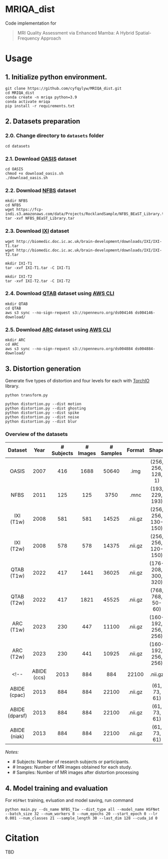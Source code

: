 # MRIQA_dist

Code implementation for

>  MRI Quality Assessment via Enhanced Mamba: A Hybrid Spatial-Frequency Approach


# Usage

## 1. Initialize python environment.

```
git clone https://github.com/cyfqylyw/MRIQA_dist.git
cd MRIQA_dist
conda create -n mriqa python=3.9
conda activate mriqa
pip install -r requirements.txt
```




## 2. Datasets preparation

### 2.0. Change directory to `datasets` folder

```
cd datasets
```


### 2.1. Download [OASIS](https://sites.wustl.edu/oasisbrains/home/oasis-1/) dataset

```
cd OASIS
chmod +x download_oasis.sh
./download_oasis.sh
```


### 2.2. Download [NFBS](http://preprocessed-connectomes-project.org/NFB_skullstripped/index.html) dataset

```
mkdir NFBS
cd NFBS
wget https://fcp-indi.s3.amazonaws.com/data/Projects/RocklandSample/NFBS_BEaST_Library.tar
tar -xvf NFBS_BEaST_Library.tar
```


### 2.3. Download [IXI](https://brain-development.org/ixi-dataset/) dataset

```
wget http://biomedic.doc.ic.ac.uk/brain-development/downloads/IXI/IXI-T1.tar
wget http://biomedic.doc.ic.ac.uk/brain-development/downloads/IXI/IXI-T2.tar

mkdir IXI-T1
tar -xvf IXI-T1.tar -C IXI-T1

mkdir IXI-T2
tar -xvf IXI-T2.tar -C IXI-T2
```


### 2.4. Download [QTAB](https://openneuro.org/datasets/ds004146/versions/1.0.4) dataset using [AWS CLI](https://aws.amazon.com/cli/)

```
mkdir QTAB
cd QTAB
aws s3 sync --no-sign-request s3://openneuro.org/ds004146 ds004146-download/
```


### 2.5. Download [ARC](https://openneuro.org/datasets/ds004884/versions/1.0.1) dataset using [AWS CLI](https://aws.amazon.com/cli/)

```
mkdir ARC
cd ARC
aws s3 sync --no-sign-request s3://openneuro.org/ds004884 ds004884-download/
```


<!-- ### 2.6. Download [preprocessed ABIDE](http://preprocessed-connectomes-project.org/abide/) dataset

```
curl -O -L https://raw.githubusercontent.com/preprocessed-connectomes-project/abide/master/download_abide_preproc.py

mkdir ABIDE

python download_abide_preproc.py -d reho -p ccs -s nofilt_noglobal -o ./ABIDE
python download_abide_preproc.py -d reho -p cpac -s nofilt_noglobal -o ./ABIDE
python download_abide_preproc.py -d reho -p dparsf -s nofilt_noglobal -o ./ABIDE
python download_abide_preproc.py -d reho -p niak -s nofilt_noglobal -o ./ABIDE
```  -->



## 3. Distortion generation

Generate five types of distortion and four levels for each with [TorchIO](https://torchio.readthedocs.io) library.

```
python transform.py

python distortion.py --dist motion
python distortion.py --dist ghosting
python distortion.py --dist spike
python distortion.py --dist noise
python distortion.py --dist blur
```



### Overview of the datasets

| Dataset | Year | # Subjects | # Images | # Samples | Format | Shape |
| :---: | :---: | :---: | :---: | :---: | :---: | :---: |
| OASIS | 2007 | 416 | 1688 | 50640 | .img | (256, 256, 128, 1) |
| NFBS | 2011 | 125 | 125 | 3750 | .mnc |  (193, 229, 193)  |
| IXI (T1w) | 2008 | 581 | 581 | 14525 | .nii.gz | (256, 256, 130-150) |
| IXI (T2w) | 2008 | 578 | 578 | 14375 | .nii.gz | (256, 256, 120-150) |
| QTAB (T1w) | 2022 | 417 | 1441 | 36025 | .nii.gz | (176-208, 300, 320) |
| QTAB (T2w) | 2022 | 417 | 1821 | 45525 | .nii.gz | (768, 768, 50-60) |
| ARC (T1w) | 2023 | 230 | 447 | 11100 | .nii.gz | (160-192, 256, 256) |
| ARC (T2w) | 2023 | 230 | 441 | 10925 | .nii.gz | (160-192, 256, 256) |
<!-- | ABIDE (ccs) | 2013 | 884 | 884 | 22100 | .nii.gz | (61, 73, 61) |
| ABIDE (cpac) | 2013 | 884 | 884 | 22100 | .nii.gz | (61, 73, 61) |
| ABIDE (dparsf) | 2013 | 884 | 884 | 22100 | .nii.gz | (61, 73, 61) |
| ABIDE (niak) | 2013 | 884 | 884 | 22100 | .nii.gz | (61, 73, 61) | -->


*Notes:*
- \# Subjects: Number of research subjects or participants.
- \# Images: Number of MR images obtained for each study.
- \# Samples: Number of MR images after distortion processing


## 4. Model training and evaluation

For `HSFNet` training, evluation and model saving, run command

```
python main.py --ds_name NFBS_T1w --dist_type all --model_name HSFNet --batch_size 32 --num_workers 8 --num_epochs 20 --start_epoch 0 --lr 0.001 --num_classes 21 --sample_length 30 --last_dim 128 --cuda_id 0
```



# Citation

TBD




